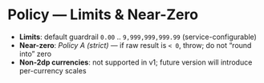 <!-- docs/policies/money-limits-and-near-zero.md -->
# Policy — Limits & Near-Zero

- **Limits**: default guardrail `0.00` .. `9,999,999,999.99` (service-configurable)
- **Near-zero**: *Policy A (strict)* — if raw result is `< 0`, throw; do not “round into” zero
- **Non-2dp currencies**: not supported in v1; future version will introduce per-currency scales
